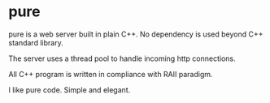 # pure

pure is a web server built in plain C++. No dependency is used beyond C++ standard library.

The server uses a thread pool to handle incoming http connections.

All C++ program is written in compliance with RAII paradigm.

I like pure code. Simple and elegant.
